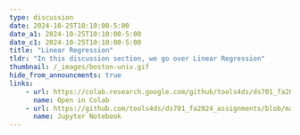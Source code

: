 ```yaml
---
type: discussion
date: 2024-10-25T10:10:00-5:00
date_a1: 2024-10-25T10:10:00-5:00
date_c1: 2024-10-25T10:10:00-5:00
title: "Linear Regression"
tldr: "In this discussion section, we go over Linear Regression"
thumbnail: /_images/boston-univ.gif
hide_from_announcments: true
links: 
    - url: https://colab.research.google.com/github/tools4ds/ds701_fa2024_assignments/blob/main/discussions/discussion09/discussion09-LinR.ipynb
      name: Open in Colab
    - url: https://github.com/tools4ds/ds701_fa2024_assignments/blob/main/discussions/discussion09/discussion09-LinR.ipynb
      name: Jupyter Notebook
---
```


